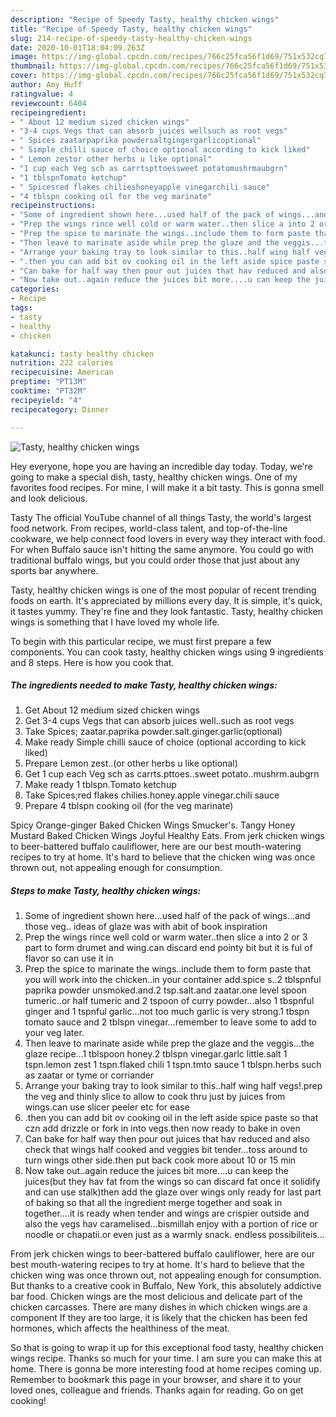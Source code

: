 ```yaml
---
description: "Recipe of Speedy Tasty, healthy chicken wings"
title: "Recipe of Speedy Tasty, healthy chicken wings"
slug: 214-recipe-of-speedy-tasty-healthy-chicken-wings
date: 2020-10-01T18:04:09.263Z
image: https://img-global.cpcdn.com/recipes/766c25fca56f1d69/751x532cq70/tasty-healthy-chicken-wings-recipe-main-photo.jpg
thumbnail: https://img-global.cpcdn.com/recipes/766c25fca56f1d69/751x532cq70/tasty-healthy-chicken-wings-recipe-main-photo.jpg
cover: https://img-global.cpcdn.com/recipes/766c25fca56f1d69/751x532cq70/tasty-healthy-chicken-wings-recipe-main-photo.jpg
author: Amy Huff
ratingvalue: 4
reviewcount: 6404
recipeingredient:
- " About 12 medium sized chicken wings"
- "3-4 cups Vegs that can absorb juices wellsuch as root vegs"
- " Spices zaatarpaprika powdersaltgingergarlicoptional"
- " Simple chilli sauce of choice optional according to kick liked"
- " Lemon zestor other herbs u like optional"
- "1 cup each Veg sch as carrtspttoessweet potatomushrmaubgrn"
- "1 tblspnTomato ketchup"
- " Spicesred flakes chilieshoneyapple vinegarchili sauce"
- "4 tblspn cooking oil for the veg marinate"
recipeinstructions:
- "Some of ingredient shown here...used half of the pack of wings...and those veg.. ideas of glaze was with abit of book inspiration"
- "Prep the wings rince well cold or warm water..then slice a into 2 or 3 part to form drumet and wing.can discard end pointy bit but it is ful of flavor so can use it in"
- "Prep the spice to marinate the wings..include them to form paste that you will work into the chicken..in your container add.spice s..2 tblspnful paprika powder unsmoked.and.2 tsp.salt.and zaatar.one level spoon tumeric..or half tumeric and 2 tspoon of curry powder...also 1 tbspnful ginger and 1 tspnful garlic...not too much garlic is very strong.1 tbspn tomato sauce and 2 tblspn vinegar...remember to leave some to add to your veg later."
- "Then leave to marinate aside while prep the glaze and the veggis...the glaze recipe...1 tblspoon honey.2 tblspn vinegar.garlc little.salt 1 tspn.lemon zest 1 tspn.flaked chili 1 tspn.tmto sauce 1 tblspn.herbs such as zaatar or tyme or corriander"
- "Arrange your baking tray to look similar to this..half wing half vegs!.prep the veg and thinly slice to allow to cook thru just by juices from wings.can use slicer peeler etc for ease"
- ".then you can add bit ov cooking oil in the left aside spice paste so that czn add drizzle or fork in into vegs.then now ready to bake in oven"
- "Can bake for half way then pour out juices that hav reduced and also check that wings half cooked and veggies bit tender...toss around to turn wings other side.then put back cook more about 10 or 15 min"
- "Now take out..again reduce the juices bit more....u can keep the juices(but they hav fat from the wings so can discard fat once it solidify and can use stalk)then add the glaze over wings only ready for last part of baking so that all the ingredient merge together and soak in together....it is ready when tender and wings are crispier outside and also the vegs hav caramelised...bismillah enjoy with a portion of rice or noodle or chapatii.or even just as a warmly snack. endless possibiliteis..."
categories:
- Recipe
tags:
- tasty
- healthy
- chicken

katakunci: tasty healthy chicken 
nutrition: 222 calories
recipecuisine: American
preptime: "PT13M"
cooktime: "PT32M"
recipeyield: "4"
recipecategory: Dinner

---
```



![Tasty, healthy chicken wings](https://img-global.cpcdn.com/recipes/766c25fca56f1d69/751x532cq70/tasty-healthy-chicken-wings-recipe-main-photo.jpg)

Hey everyone, hope you are having an incredible day today. Today, we're going to make a special dish, tasty, healthy chicken wings. One of my favorites food recipes. For mine, I will make it a bit tasty. This is gonna smell and look delicious.

Tasty The official YouTube channel of all things Tasty, the world&#39;s largest food network. From recipes, world-class talent, and top-of-the-line cookware, we help connect food lovers in every way they interact with food. For when Buffalo sauce isn&#39;t hitting the same anymore. You could go with traditional buffalo wings, but you could order those that just about any sports bar anywhere.

Tasty, healthy chicken wings is one of the most popular of recent trending foods on earth. It's appreciated by millions every day. It is simple, it's quick, it tastes yummy. They're fine and they look fantastic. Tasty, healthy chicken wings is something that I have loved my whole life.


To begin with this particular recipe, we must first prepare a few components. You can cook tasty, healthy chicken wings using 9 ingredients and 8 steps. Here is how you cook that.

<!--inarticleads1-->

##### The ingredients needed to make Tasty, healthy chicken wings:

1. Get  About 12 medium sized chicken wings
1. Get 3-4 cups Vegs that can absorb juices well..such as root vegs
1. Take  Spices; zaatar.paprika powder.salt.ginger.garlic(optional)
1. Make ready  Simple chilli sauce of choice (optional according to kick liked)
1. Prepare  Lemon zest..(or other herbs u like optional)
1. Get 1 cup each Veg sch as carrts.pttoes..sweet potato..mushrm.aubgrn
1. Make ready 1 tblspn.Tomato ketchup
1. Take  Spices;red flakes chilies.honey.apple vinegar.chili sauce
1. Prepare 4 tblspn cooking oil (for the veg marinate)


Spicy Orange-ginger Baked Chicken Wings Smucker&#39;s. Tangy Honey Mustard Baked Chicken Wings Joyful Healthy Eats. From jerk chicken wings to beer-battered buffalo cauliflower, here are our best mouth-watering recipes to try at home. It&#39;s hard to believe that the chicken wing was once thrown out, not appealing enough for consumption. 

<!--inarticleads2-->

##### Steps to make Tasty, healthy chicken wings:

1. Some of ingredient shown here...used half of the pack of wings...and those veg.. ideas of glaze was with abit of book inspiration
1. Prep the wings rince well cold or warm water..then slice a into 2 or 3 part to form drumet and wing.can discard end pointy bit but it is ful of flavor so can use it in
1. Prep the spice to marinate the wings..include them to form paste that you will work into the chicken..in your container add.spice s..2 tblspnful paprika powder unsmoked.and.2 tsp.salt.and zaatar.one level spoon tumeric..or half tumeric and 2 tspoon of curry powder...also 1 tbspnful ginger and 1 tspnful garlic...not too much garlic is very strong.1 tbspn tomato sauce and 2 tblspn vinegar...remember to leave some to add to your veg later.
1. Then leave to marinate aside while prep the glaze and the veggis...the glaze recipe...1 tblspoon honey.2 tblspn vinegar.garlc little.salt 1 tspn.lemon zest 1 tspn.flaked chili 1 tspn.tmto sauce 1 tblspn.herbs such as zaatar or tyme or corriander
1. Arrange your baking tray to look similar to this..half wing half vegs!.prep the veg and thinly slice to allow to cook thru just by juices from wings.can use slicer peeler etc for ease
1. .then you can add bit ov cooking oil in the left aside spice paste so that czn add drizzle or fork in into vegs.then now ready to bake in oven
1. Can bake for half way then pour out juices that hav reduced and also check that wings half cooked and veggies bit tender...toss around to turn wings other side.then put back cook more about 10 or 15 min
1. Now take out..again reduce the juices bit more....u can keep the juices(but they hav fat from the wings so can discard fat once it solidify and can use stalk)then add the glaze over wings only ready for last part of baking so that all the ingredient merge together and soak in together....it is ready when tender and wings are crispier outside and also the vegs hav caramelised...bismillah enjoy with a portion of rice or noodle or chapatii.or even just as a warmly snack. endless possibiliteis...


From jerk chicken wings to beer-battered buffalo cauliflower, here are our best mouth-watering recipes to try at home. It&#39;s hard to believe that the chicken wing was once thrown out, not appealing enough for consumption. But thanks to a creative cook in Buffalo, New York, this absolutely addictive bar food. Chicken wings are the most delicious and delicate part of the chicken carcasses. There are many dishes in which chicken wings are a component If they are too large, it is likely that the chicken has been fed hormones, which affects the healthiness of the meat. 

So that is going to wrap it up for this exceptional food tasty, healthy chicken wings recipe. Thanks so much for your time. I am sure you can make this at home. There is gonna be more interesting food at home recipes coming up. Remember to bookmark this page in your browser, and share it to your loved ones, colleague and friends. Thanks again for reading. Go on get cooking!
